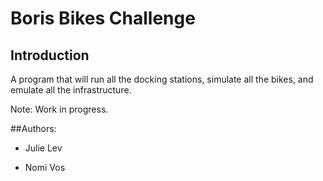 # Boris Bikes Challenge

## Introduction


A program that will run all the docking stations, simulate all the bikes, and emulate all the infrastructure.

Note: Work in progress.

##Authors:

* Julie Lev

* Nomi Vos
